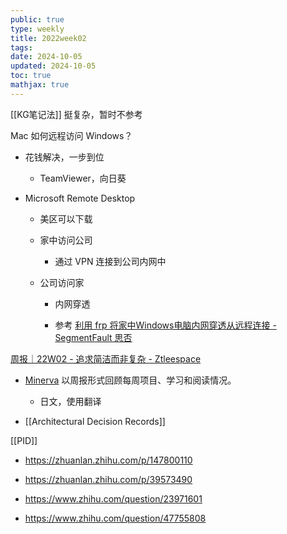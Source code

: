 ```yaml
---
public: true
type: weekly
title: 2022week02
tags:
date: 2024-10-05
updated: 2024-10-05
toc: true
mathjax: true
---
```


[[KG笔记法]] 挺复杂，暂时不参考

Mac 如何远程访问 Windows？

  + 花钱解决，一步到位

    + TeamViewer，向日葵

  + Microsoft Remote Desktop

    + 美区可以下载

    + 家中访问公司

      + 通过 VPN 连接到公司内网中

    + 公司访问家

      + 内网穿透

      + 参考 [利用 frp 将家中Windows电脑内网穿透从远程连接 - SegmentFault 思否](https://segmentfault.com/a/1190000018013295)

[周报｜22W02 - 追求简洁而非复杂 - Ztleespace](http://blog.ztleespace.com/weekly-report-22w02/)

  + [Minerva](https://minerva.mamansoft.net/Home) 以周报形式回顾每周项目、学习和阅读情况。

    + 日文，使用翻译

  + [[Architectural Decision Records]]

[[PID]]

  + https://zhuanlan.zhihu.com/p/147800110

  + https://zhuanlan.zhihu.com/p/39573490

  + https://www.zhihu.com/question/23971601

  + https://www.zhihu.com/question/47755808
